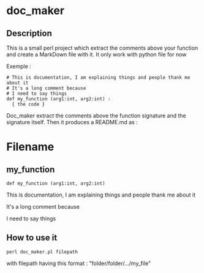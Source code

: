 # doc_maker
## Description 
This is a small perl project which extract the comments above your function and create a MarkDown file with it. It only work with python file for now

Exemple :

```
# This is documentation, I am explaining things and people thank me about it
# It's a long comment because
# I need to say things
def my_function (arg1:int, arg2:int) :
  { the code }

```

Doc_maker extract the comments above the function signature and the signature itself.
Then it produces a README.md as :

# Filename
## my_function
`def my_function (arg1:int, arg2:int)`

This is documentation, I am explaining things and people thank me about it

It's a long comment because

I need to say things

## How to use it

`perl doc_maker.pl filepath`

with filepath having this format : "folder/folder/.../my_file"

